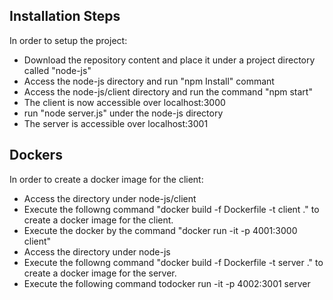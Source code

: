 ## Installation Steps
In order to setup the project:
- Download the repository content and place it under a project directory called "node-js"
- Access the node-js directory and run "npm Install" commant
- Access the node-js/client directory and run the command "npm start"
- The client is now accessible over localhost:3000
- run "node server.js" under the node-js directory
- The server is accessible over localhost:3001


## Dockers
In order to create a docker image for the client:
- Access the directory under node-js/client
- Execute the followng command "docker build -f Dockerfile -t client ." to create a docker image for the client.
- Execute the docker by the command "docker run -it -p 4001:3000 client"
- Access the directory under node-js
- Execute the followng command "docker build -f Dockerfile -t server ." to create a docker image for the server.
- Execute the following command todocker run -it -p 4002:3001 server

